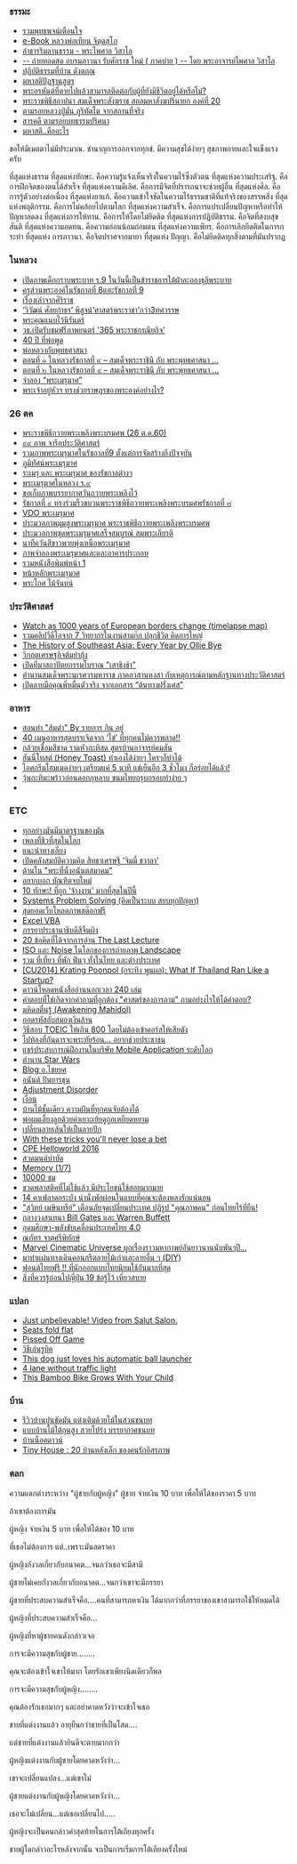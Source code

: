 ### ธรรมะ
- [รวมพุทธพจน์เตือนใจ](https://sites.google.com/site/dhammatharn/phuthth-phcn/rwm-phuthth-phcn)
- [e-Book หลวงพ่อเทียน จิตฺตสุโภ](http://www.watsanamnai.info/pdf/)
- [ลำธารริมลานธรรม - พระไพศาล วิสาโล](https://www.visalo.org/article/budLumTarn.htm)
- [-- ถ่ายทอดสด อบรมภาวนา รับศักราช ใหม่ ( ภาคบ่าย ) -- โดย พระอาจารย์ไพศาล วิสาโล](https://www.facebook.com/watch/live/?ref=watch_permalink&v=1667240136648058)
- [ปฏิบัติธรรมที่บ้าน ดังตฤณ](https://www.facebook.com/watch/?v=1537247442981074)
- [มหาสติปัฏฐานสูตร](http://www.nkgen.com/34.htm)
- [พระอรหันต์ที่ตายไปแล้วสามารถติดต่อกับผู้ที่ยังมีชีวิตอยู่ได้หรือไม่?](https://drronenv.wordpress.com/2014/04/30/pra-arahan-nippan/)
- [พระราชพิธีสถาปนา สมเด็จพระสังฆราช สกลมหาสังฆปรินายก องค์ที่ 20](https://www.facebook.com/watch/live/?ref=watch_permalink&v=10154203318770841)
- [ตามรอยหลวงปู่มั่น ภูริทัตโต จากสถานที่จริง](https://www.youtube.com/watch?v=5avdawvh4SA)
- [สารคดี ตามรอยบทธรรมปริศนา](https://www.youtube.com/watch?v=F50Izhd8SUU)
- [มหาสติ..คืออะไร](https://www.facebook.com/permalink.php?story_fbid=1547088265329913&id=174670492571704)

ขอให้มีเมตตาไม่มีประมาณ. ชำนาญการออกจากทุกข์.  มีความสุขได้ง่ายๆ สุขภาพกายและใจแข็งแรงครับ

ที่สุดแห่งธรรม
     ที่สุดแห่งทักษะ. คือความรู้แจ้งเห็นจริงในความไร้ซึ่งตัวตน
     ที่สุดแห่งความประเสริฐ. คือการฝึกจิตของตนได้สำเร็จ
     ที่สุดแห่งความดีเลิศ. คือการมีจิตที่ปรารถนาจะช่วยผู้อื่น
     ที่สุดแห่งศีล. คือการรู้ตัวอย่างต่อเนื่อง
     ที่สุดแห่งยาแก้. คือความเข้าใจชัดในความไร้ธรรมชาติที่แท้จริงของสรรพสิ่ง
     ที่สุดแห่งพฤติกรรม. คือการไม่คล้อยไปตามโลก
     ที่สุดแห่งความสำเร็จ. คือการแปรเปลี่ยนปัญหาหรือทำให้ปัญหาลดลง
     ที่สุดแห่งการให้ทาน. คือการให้โดยไม่ยึดติด
     ที่สุดแห่งการปฎิบัติธรรม. คือจิตที่สงบสุขสันติ
     ที่สุดแห่งความอดทน. คือความอ่อนน้อมถ่อมตน
     ที่สุดแห่งความเพียร. คือการเลิกยึดติดในการกระทำ
     ที่สุดแห่ง การภาวนา. คือจิตปราศจากมายา
     ที่สุดแห่ง ปัญญา. คือไม่ยึดติดทุกสิ่งตามที่มันปรากฏ

### ในหลวง
- [เปิดภาพเด็กกราบพระบาท ร.9 ในวันนี้เป็นข้าราชการใต้ฝ่าละอองธุลีพระบาท](https://hilight.kapook.com/view/143711)
- [ครูส่วนพระองค์ในรัชกาลที่ 8และรัชกาลที่ 9](https://www.facebook.com/groups/549654008474013/permalink/1261974217241985/)
- [เรื่องเล่าจากศิริราช](https://today.line.me/th/v2/article/c3d2ce3bcbd74bcb916ff224a6f3f0cb1a032e79515754e88071289a50297c52?openExternalBrowser=1)
- [‘วิวัฒน์ ศัลยกำธร’ พิสูจน์‘ศาสตร์พระราชา’กว่า3ทศวรรษ](https://www.thansettakij.com/2016/11/05/110895)
- [พระคุณแนบไว้นิรันดร์](http://www.kingrama9.chula.ac.th/)
- [วธ.เปิดรับชมฟรีภาพยนตร์ '365 พระราชกรณียกิจ'](https://www.bangkokbiznews.com/news/detail/723145)
- [40 ปี ที่พ่อพูด](https://www.facebook.com/act.anticorruptionThailand/posts/701461880018562)
- [พ่อหลวงกับพุทธศาสนา](https://www.facebook.com/watch/?v=1162052210581601)
- [ตอนที่ ๑ ในหลวงรัชกาลที่ ๙ – สมเด็จพระราชินี กับ พระพุทธศาสนา ...](https://www.facebook.com/watch/?v=1839122586372035)
- [ตอนที่ ๒ ในหลวงรัชกาลที่ ๙ – สมเด็จพระราชินี กับ พระพุทธศาสนา ...](https://www.facebook.com/watch/?v=1839141736370120)
- [จำลอง “พระเมรุมาศ” ](https://www.facebook.com/watch/?v=1475878525779336)
- [พระเจ้าอยู่หัวฯ ทรงช่วยราษฎรของพระองค์อย่างไร? ](https://www.facebook.com/permalink.php?story_fbid=745621095597839&id=188583217968299)


### 26 ตค
- [พระราชพิธีถวายพระเพลิงพระบรมศพ (26 ต.ค.60)](https://www.facebook.com/tnamcot/photos?tab=album&album_id=1281206845316785)
- [๙๙ ภาพ จารึกประวัติศาสตร์](https://www.facebook.com/thairath/photos/?tab=album&album_id=10156244532752439)
- [รวมภาพพระเมรุมาศในรัชกาลที่9 ตั้งแต่การจัดสร้างถึงปัจจุบัน](https://www.facebook.com/everycamera/photos?tab=album&album_id=1144771478988990)
- [ภูมิทัศน์พระเมรุมาศ](https://www.facebook.com/Thairath/posts/10156237083177439)
- [ระเมรุ และ พระเมรุมาศ ของรัชกาลต่างๆ](https://www.facebook.com/permalink.php?story_fbid=10210341278556916&id=1490681263)
- [พระเมรุมาศในหลวง ร.๙](https://www.facebook.com/Mono29News/posts/435409050194587)
- [ขอเก็บภาพบรรยากาศวันถวายพระเพลิงไว้](https://www.facebook.com/keatkong/media_set?set=a.10155838966659310.1073741855.616624309&type=3)
- [รัชกาลที่ ๙ ทรงร่วมริ้วขบวนพระราชพิธีถวายพระเพลิงพระบรมศพรัชกาลที่ ๘](https://www.facebook.com/clipdet1000000view/posts/1459375330847636)
- [VDO พระเมรุมาศ](https://www.facebook.com/teerath.sirisuriyabavornkul/videos/10209110847922091/)
- [ประมวลภาพมุมสูงพระเมรุมาศ พระราชพิธีถวายพระเพลิงพระบรมศพ](https://www.facebook.com/watch/?v=1758807341087407)
- [ประมวลภาพชุดพระเมรุมาศเสร็จสมบูรณ์ สมพระเกียรติ](https://www.facebook.com/tnamcot/photos?tab=album&album_id=1275830715854398)
- [นาทีควันสีขาวพวยพุ่งเหนือพระเมรุมาศ](https://www.khaosod.co.th/the-royal-cremation/news_596533)
- [ภาพจำลองพระเมรุมาศและและอาคารประกอบ](https://www.facebook.com/MGRNEWS1/posts/1976978895925292)
- [รวมหนังสือพิมพ์หน้า 1](https://www.facebook.com/wanchai.udomkitwanit/posts/10209858399684007)
- [หน้าหลักพระเมรุมาศ](http://www.kingrama9.th/)
- [พระโกศ ไม้จันทน์](https://www.facebook.com/kobnokkala/posts/2241991625827060)

### ประวัติศาสตร์
- [Watch as 1000 years of European borders change (timelapse map)](https://www.facebook.com/TribesPeople/videos/1671348653124505/)
- [รวมคลิปวีดีโอจาก 7 วิทยากรในงานสามก๊ก ปลุกชีวิต คิดการใหญ่](https://www.samkok911.com/2017/07/video-from-samkok-live-talk.html)
- [The History of Southeast Asia: Every Year by Ollie Bye](https://www.facebook.com/watch/?v=1572931609408076)
- [วิกฤตเศรษฐกิจต้มยำกุ้ง](https://www.facebook.com/roojingthaiecon/videos/1503858116303476/)
- [เปิดที่มาสถาปัตยกรรมโบราณ "เสาชิงช้า"](https://www.tnews.co.th/contents/324766)
- [ตำนานสมเด็จพระนเรศวรมหาราช ภาคอวสานหงสา กับเหตุการณ์ตามหลักฐานทางประวัติศาสตร์](https://pantip.com/topic/33579048)
- [เปิดลายมือคุณพี่หมื่นตัวจริง จากเอกสาร “ต้นทางฝรั่งเศส”](https://ngthai.com/history/9256/%E0%B9%88journey-to-france/)

### อาหาร
- [สอนทำ "ส้มตำ" By รายการ กิน อยู่ ](https://www.facebook.com/NoGmoDay/videos/221023321601234/)
- [40 เมนูอาหารสุดบรรเจิดจาก ‘ไข่’ ที่ทุกคนไม่ควรพลาด!!](https://www.naibann.com/40-amazing-egg-recipes-you-cannot-miss/)
- [กล้วยเชื่อมสีชาด ราดหัวกะทิสด สูตรบ้านอาจารย์คมสัน](https://www.facebook.com/komson.ayuddhaya/posts/10212901069595838)
- [ฮันนี่โทสต์ (Honey Toast) ทำเองได้ง่ายๆ ใครๆก็ทำได้](https://pantip.com/topic/33632933)
- [ไอศกรีมโฮมเมดง่ายๆ เตรียมแค่ 5 นาที แช่เย็นอีก 3 ชั่วโมง ก็อร่อยได้แล้ว!](https://www.naibann.com/coffee-homemade-icecream-recipe/)
- [วุ้นกะทิมะพร้าวอ่อนดอกกุหลาบ ขนมไทยกรุบกรอบทำง่าย ๆ](https://cooking.kapook.com/view83691.html)
- 

### ETC
- [ทุกอย่างมันมีมาตรฐานของมัน](https://www.facebook.com/groups/549654008474013/permalink/1435367269902678/)
- [เพลงที่ชิวที่สุดในโลก](https://www.facebook.com/3min.mahalai/posts/490785631276832)
- [แนะนำทางเลี่ยง](https://www.facebook.com/MittraphapRoad/posts/1782063981868362)
- [เปิดคลังสมบัติความคิด สิทธาเศรษฐี 'จิมมี่ ชวาลา' ](https://www.facebook.com/watch/?v=1664703463549732)
- [ด้านใน "พระที่นั่งอนันตสมาคม" ](https://seeme.me/ch/motionnews/MmaZOM)
- [อยากบอก บัณฑิตจบใหม่](https://www.facebook.com/permalink.php?story_fbid=1495902903835146&id=422259541199493)
- [10 ทักษะ! ที่ถูก ‘จ้างงาน’ มากที่สุดในปีนี้](https://www.marketingoops.com/digital-life/10-skills-got-hired-job/)
- [Systems Problem Solving (คิดเป็นระบบ สยบทุกปัญหา) ](https://www.slideshare.net/toffeemen/systems-problem-solving)
- [สุดยอดเว็บโหลดภาพสต๊อกฟรี](https://www.facebook.com/panyawa/posts/10211899508034583)
- [Excel VBA](https://drive.google.com/file/d/0Bxpfgh-rqhIWY2VoM1dQSjV4bGc/view?resourcekey=0-Bzd5vpGazAevUg5NtzjlIw)
- [ภรรยาประธานาธิบดีสีจิ้นผิง](https://www.facebook.com/permalink.php?story_fbid=10213178598686792&id=1450051196)
- [20 ข้อคิดที่ได้จากการอ่าน The Last Lecture](https://pantip.com/topic/31353990)
- [ISO และ Noise ในโลกของการถ่ายภาพ Landscape](https://pantip.com/topic/36790501)
- [รวม ที่เที่ยว ที่พัก ฟินๆ ทั้งในไทย และต่างประเทศ](https://travel.trueid.net/)
- [[CU2014] Krating Poonpol (กระทิง พูนผล): What If Thailand Ran Like a Startup?](https://www.youtube.com/watch?v=-rIVq_PAQmY)
- [ดาวน์โหลดหนังสืออ่านนอกเวลา 240 เล่ม](http://www.e4thai.com/e4e/index.php?view=article&catid=34%3Adownload-sites&id=161%3Apenguin-readers)
- [คำตอบที่ใช่เกิดจากคำถามที่ถูกต้อง "ศาสตร์ของการถาม" ถามอย่างไรให้ได้คำตอบ?](https://nuuneoi.com/blog/blog.php?read_id=806)
- [มหิดลตื่นรู้ (Awakening Mahidol)](https://ruchareka.wordpress.com/2016/12/15/%e0%b8%a1%e0%b8%ab%e0%b8%b4%e0%b8%94%e0%b8%a5%e0%b8%95%e0%b8%b7%e0%b9%88%e0%b8%99%e0%b8%a3%e0%b8%b9%e0%b9%89-awakening-mahidol/)
- [ถอดรหัสลับสมองเงินล้าน](https://iyom-bookviews.com/%e0%b8%ab%e0%b8%a1%e0%b8%a7%e0%b8%94%e0%b8%88%e0%b8%b4%e0%b8%95%e0%b8%a7%e0%b8%b4%e0%b8%97%e0%b8%a2%e0%b8%b2/%e0%b8%96%e0%b8%ad%e0%b8%94%e0%b8%a3%e0%b8%ab%e0%b8%b1%e0%b8%aa%e0%b8%a5%e0%b8%b1%e0%b8%9a%e0%b8%aa%e0%b8%a1%e0%b8%ad%e0%b8%87%e0%b9%80%e0%b8%87%e0%b8%b4%e0%b8%99%e0%b8%a5%e0%b9%89%e0%b8%b2%e0%b8%99.html)
- [วิธีสอบ TOEIC ให้เกิน 800 โดยไม่ต้องเข้าคอร์สให้เสียตัง](https://pantip.com/topic/33022938)
- [ไปท้องที่กันดารจะพระทัยร้อน... อยากช่วยประชาชน](https://www.thansettakij.com/2016/11/03/111103)
- [แชร์ประสบการณ์ฝึกงานในบริษัท Mobile Application ระดับโลก](https://pantip.com/topic/34009887)
- [ตำนาน Star Wars](https://www.moviesoldnew.com/star-wars/)
- [Blog อ.ไชยยศ](https://www.oknation.net/post/detail/634ecb67f7404632b2696b3e)
- [อนันต์ ปันยารชุน](https://www.facebook.com/nareth.malai/posts/10154766977137980)
- [Adjustment Disorder](https://www.facebook.com/WriteToSharePage/posts/794991113995273)
- [เงื่อน](https://www.facebook.com/Baankasetporpeang/posts/1511792372167678)
- [บ้านไม้ชั้นเดียว ความฝันที่ทุกคนจับต้องได้](https://www.homify.co.th/ideabooks/1168016/%E0%B8%9A%E0%B9%89%E0%B8%B2%E0%B8%99%E0%B9%84%E0%B8%A1%E0%B9%89%E0%B8%8A%E0%B8%B1%E0%B9%89%E0%B8%99%E0%B9%80%E0%B8%94%E0%B8%B5%E0%B8%A2%E0%B8%A7-%E0%B8%84%E0%B8%A7%E0%B8%B2%E0%B8%A1%E0%B8%9D%E0%B8%B1%E0%B8%99%E0%B8%97%E0%B8%B5%E0%B9%88%E0%B8%97%E0%B8%B8%E0%B8%81%E0%B8%84%E0%B8%99%E0%B8%88%E0%B8%B1%E0%B8%9A%E0%B8%95%E0%B9%89%E0%B8%AD%E0%B8%87%E0%B9%84%E0%B8%94%E0%B9%89)
- [พ่อผมเลี้ยงลูกด้วยคำเยาะเย้ยดูถูกเหยียดหยาม](https://www.facebook.com/suvinaip/posts/1175375779166228)
- [เปลี่ยนลายเส้นให้เป็นลายปัก](https://www.youtube.com/watch?v=48hypTM2IAM)
- [With these tricks you'll never lose a bet](https://www.facebook.com/watch/?v=762314993911088)
- [CPE Helloworld 2016](https://www.youtube.com/watch?v=2uc7PDtIehQ)
- [สวดมนต์บำบัด](https://www.youtube.com/watch?v=jPvDlWP99bg)
- [Memory (1/7)](https://www.youtube.com/watch?v=ER2kb45bTBc)
- [10000 ชม](https://www.facebook.com/1Thing.1Thing/posts/883708935091852)
- [ขวดพลาสติคที่ไม่ใช้แล้ว มีประโยชน์ใช้สอยมากมาย](https://www.facebook.com/groups/thaidiyidea/permalink/675628459271664/)
- [14 คาเฟ่ลาดกระบัง น่านั่งพักผ่อนในแบบที่คุณจะต้องหลงรักแน่นอน](https://www.ryoiireview.com/article/cafe-sweet-latkrabang-bkk/)
- ["สุวิทย์ เมษินทรีย์" เตือนภัยจุดเปลี่ยนประเทศ ปฏิรูป "คุณภาพคน" ก่อนไทยไร้ที่ยืน!](https://www.thairath.co.th/business/512641)
- [กลางวงสนทนา Bill Gates และ Warren Buffett](https://ahead.asia/2017/05/08/bill-gates-talk-to-warren-buffett/)
- [อุดมศึกษา-พลังขับเคลื่อนประเทศไทย 4.0](https://thaipublica.org/2018/03/somkid-university-expo/)
- [ณภัทร จาตุศรีพิทักษ์](https://thaipublica.org/2018/04/napat-data-science-applications-in-economics/)
- [Marvel Cinematic Universe ผูกเรื่องราวมหากาพย์อันยาวนานนับพันๆปี...](https://pantip.com/topic/33512368)
- [มาทำแผ่นทางเดินคอนกรีตลายไม้เก่าและลายอื่น ๆ (DIY)](http://topicstock.pantip.com/home/topicstock/2012/02/R11657232/R11657232.html)
- [ฟอนต์ไทยฟรี !! ที่นักออกแบบไทยนิยมใช้กันมากที่สุด ](https://grappik.com/font-thai-free-download/)
- [สิ่งที่ควรรู้ก่อนไปญี่ปุ่น 19 ข้อรู้ไว้ เที่ยวสบาย](https://chillchilljapan.com/17-tips-for-travel-in-japan/)

### แปลก 
- [Just unbelievable! Video from Salut Salon.](https://www.facebook.com/watch/?v=10154136049871457)
- [Seats fold flat](https://www.facebook.com/watch/?v=410046766003625)
- [Pissed Off Game](https://www.facebook.com/watch/?v=1244049855677468)
- [วิธีเล่นรูบิค](https://www.facebook.com/wanchai.udomkitwanit/posts/10211990518985657)
- [This dog just loves his automatic ball launcher](https://www.facebook.com/watch/?v=1314060242069148)
- [4 lane without traffic light](https://www.facebook.com/mthie/videos/10155192480939067/)
- [This Bamboo Bike Grows With Your Child](https://www.facebook.com/watch/?v=10157302627072598)

### บ้าน
- [รีวิวบ้านปูนขัดมัน แต่งเติมด้วยไม้ในสวนชนบท](https://www.banidea.com/home-loft-and-garden-by-prom/)
- [แบบบ้านไม้ใต้ถุนสูง สวยโปร่ง บรรยากาศชนบท](https://www.homenayoo.com/thai-home-38/)
- [บ้านน็อคดาวน์ ](https://www.facebook.com/MasArchitectsTH/photos/pcb.1042564519124627/1042345099146569/?type=3&theater)
- [Tiny House : 20 บ้านหลังเล็ก ของคนรักอิสรภาพ ](https://www.banidea.com/20-tiny-house-design/)


### ตลก

ความแตกต่างระหว่าง "ผู้ชายกับผู้หญิง"
ผู้ชาย จ่ายเงิน 10 บาท เพื่อให้ได้ของราคา 5 บาท

ถ้าเขาต้องการมัน

ผู้หญิง จ่ายเงิน 5 บาท เพื่อให้ได้ของ 10 บาท

ที่เธอไม่ต้องการ แต่..เพราะมันลดราคา

ผู้หญิงกังวลเกี่ยวกับอนาคต...จนกว่าเธอจะมีสามี

ผู้ชายไม่เคยกังวลเกี่ยวกับอนาคต...จนกว่าเขาจะมีภรรยา

ผู้ชายที่ประสบความสำเร็จคือ....คนที่สามารถหาเงิน ได้มากกว่าที่ภรรยาของเขาสามารถใช้ให้หมดได้

ผู้หญิงที่ประสบความสำเร็จคือ...

ผู้หญิงที่หาผู้ชายคนดังกล่าวเจอ

การจะมีความสุขกับผู้ชาย........

คุณจะต้องเข้าใจเขาให้มาก โดยรักเขาเพียงนิดเดียวก็พอ

การจะมีความสุขกับผู้หญิง........

คุณต้องรักเธอมากๆ และอย่าคาดหวังว่าจะเข้าใจเธอ

ชายที่แต่งงานแล้ว อายุยืนกว่าชายที่เป็นโสด....

แต่ชายที่แต่งงานแล้วยินดีจะตายมากกว่า

ผู้หญิงแต่งงานกับผู้ชายโดยคาดหวังว่า...

เขาจะเปลี่ยนแปลง...แต่เขาไม่

ผู้ชายแต่งงานกับผู้หญิงโดยคาดหวังว่า...

เธอจะไม่เปลี่ยน...แต่เธอเปลี่ยนไป.....

ผู้หญิงจะเป็นคนกล่าวคำสุดท้ายในการโต้เถียงทุกครั้ง

ชายผู้ใดกล่าวอะไรหลังจากนั้น
จะเป็นการเริ่มการโต้เถียงครั้งใหม่
